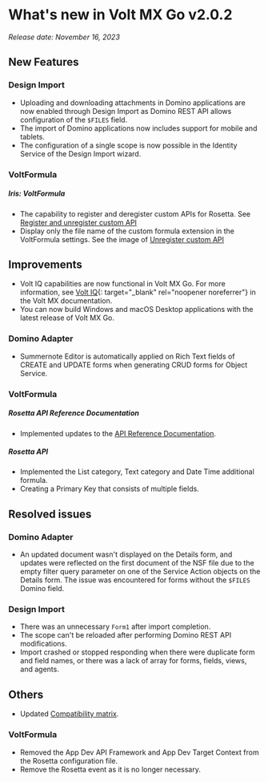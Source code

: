 # What's new in Volt MX Go v2.0.2
*Release date: November 16, 2023*

## New Features

### Design Import

- Uploading and downloading attachments in Domino applications are now enabled through Design Import as Domino REST API allows configuration of the `$FILES` field.  
- The import of Domino applications now includes support for mobile and tablets. 
- The configuration of a single scope is now possible in the Identity Service of the Design Import wizard.

### VoltFormula

##### Iris: VoltFormula
- The capability to register and deregister custom APIs for Rosetta. See [Register and unregister custom API](../../howto/regunregconfig.md)
- Display only the file name of the custom formula extension in the VoltFormula settings. See the image of  [Unregister custom API](../../howto/regunregconfig.md#unregister-custom-api)



## Improvements

- Volt IQ capabilities are now functional in Volt MX Go. For more information, see [Volt IQ](https://opensource.hcltechsw.com/volt-mx-docs/95/docs/documentation/Iris/iris_user_guide/Content/Volt_IQ.html){: target="_blank" rel="noopener noreferrer"} in the Volt MX documentation.
- You can now build Windows and macOS Desktop applications with the latest release of Volt MX Go.

### Domino Adapter 

- Summernote Editor is automatically applied on Rich Text fields of CREATE and UPDATE forms when generating CRUD forms for Object Service.

### VoltFormula

##### Rosetta API Reference Documentation

- Implemented updates to the [API Reference Documentation](../../javadoc/index.html).

##### Rosetta API

- Implemented the List category, Text category and Date Time additional formula.
- Creating a Primary Key that consists of multiple fields.

## Resolved issues

### Domino Adapter 

- An updated document wasn't displayed on the Details form, and updates were reflected on the first document of the NSF file due to the empty filter query parameter on one of the Service Action objects on the Details form. The issue was encountered for forms without the `$FILES` Domino field.

### Design Import

- There was an unnecessary `Form1` after import completion.
- The scope can't be reloaded after performing Domino REST API modifications.
- Import crashed or stopped responding when there were duplicate form and field names, or there was a lack of array for forms, fields, views, and agents. 

## Others

- Updated [Compatibility matrix](../compatibilitymatrix.md).

### VoltFormula

- Removed the App Dev API Framework and App Dev Target Context from the Rosetta configuration file.
- Remove the Rosetta event as it is no longer necessary.